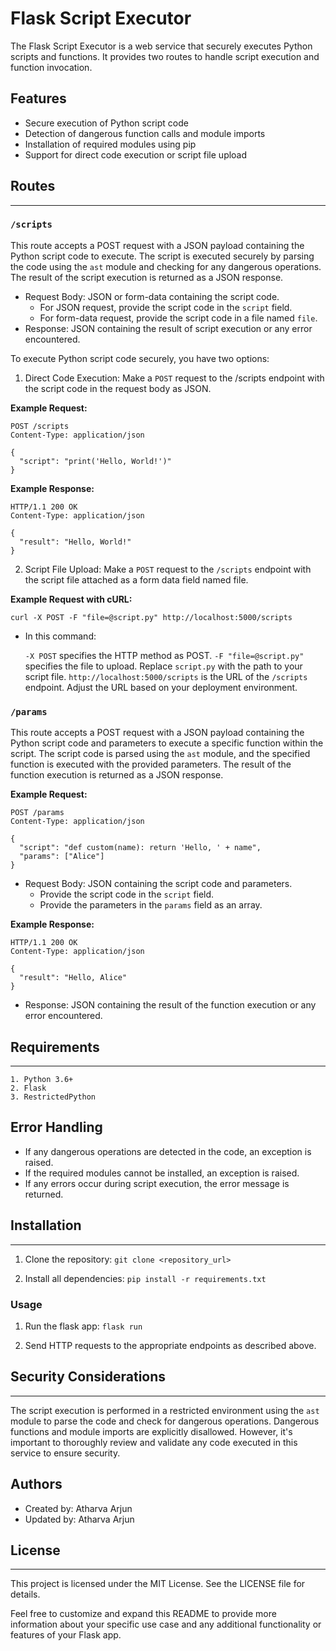 # Flask Script Executor

The Flask Script Executor is a web service that securely executes Python scripts and functions. It provides two routes to handle script execution and function invocation.

## Features

- Secure execution of Python script code
- Detection of dangerous function calls and module imports
- Installation of required modules using pip
- Support for direct code execution or script file upload


## Routes
----------------

### `/scripts`

This route accepts a POST request with a JSON payload containing the Python script code to execute. The script is executed securely by parsing the code using the `ast` module and checking for any dangerous operations. The result of the script execution is returned as a JSON response.

- Request Body: JSON or form-data containing the script code.
  - For JSON request, provide the script code in the `script` field.
  - For form-data request, provide the script code in a file named `file`.
- Response: JSON containing the result of script execution or any error encountered.

To execute Python script code securely, you have two options:

1. Direct Code Execution: Make a `POST` request to the /scripts endpoint with the script code in the request body as JSON.

**Example Request:**

```http
POST /scripts
Content-Type: application/json

{
  "script": "print('Hello, World!')"
}
```


**Example Response:**
```
HTTP/1.1 200 OK
Content-Type: application/json

{
  "result": "Hello, World!"
}
```


2. Script File Upload: Make a `POST` request to the `/scripts` endpoint with the script file attached as a form data field named file.

**Example Request with cURL:**
```
curl -X POST -F "file=@script.py" http://localhost:5000/scripts
```

- In this command:

  `-X POST` specifies the HTTP method as POST.
  `-F "file=@script.py"` specifies the file to upload. Replace `script.py` with the path to your script file.
  `http://localhost:5000/scripts` is the URL of the `/scripts` endpoint. Adjust the URL based on your deployment environment.


### `/params`

This route accepts a POST request with a JSON payload containing the Python script code and parameters to execute a specific function within the script. The script code is parsed using the `ast` module, and the specified function is executed with the provided parameters. The result of the function execution is returned as a JSON response.


**Example Request:**

```http
POST /params
Content-Type: application/json

{
  "script": "def custom(name): return 'Hello, ' + name",
  "params": ["Alice"]
}
```

- Request Body: JSON containing the script code and parameters.
  - Provide the script code in the `script` field.
  - Provide the parameters in the `params` field as an array.


**Example Response:**

```
HTTP/1.1 200 OK
Content-Type: application/json

{
  "result": "Hello, Alice"
}
```

- Response: JSON containing the result of the function execution or any error encountered.

## Requirements
--------------------

    1. Python 3.6+
    2. Flask
    3. RestrictedPython


## Error Handling

- If any dangerous operations are detected in the code, an exception is raised.
- If the required modules cannot be installed, an exception is raised.
- If any errors occur during script execution, the error message is returned.


## Installation
--------------------

1. Clone the repository: `git clone <repository_url>`

2. Install all dependencies: `pip install -r requirements.txt`


### Usage

1. Run the flask app: `flask run`

2. Send HTTP requests to the appropriate endpoints as described above.


## Security Considerations
-----------------------

The script execution is performed in a restricted environment using the `ast` module to parse the code and check for dangerous operations. Dangerous functions and module imports are explicitly disallowed. However, it's important to thoroughly review and validate any code executed in this service to ensure security.

## Authors

- Created by: Atharva Arjun
- Updated by: Atharva Arjun


## License
-----------------------

This project is licensed under the MIT License. See the LICENSE file for details.

Feel free to customize and expand this README to provide more information about your specific use case and any additional functionality or features of your Flask app.
